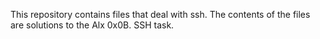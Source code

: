 This repository contains files that deal with ssh. The contents of the files are solutions to the Alx 0x0B. SSH task.
